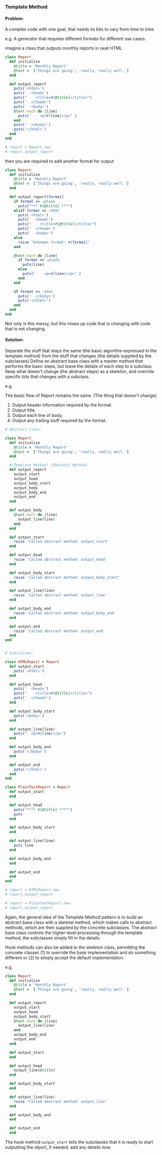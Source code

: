 ### Template Method

#### Problem:
A complex code with one goal, that needs its bits to vary from time to time.

e.g. A generator that requires different formats for different use cases.

imagine a class that outputs monthly reports in neat HTML

```situation.rb
class Report
  def initialize
    @title = 'Monthly Report'
    @text =  ['Things are going', 'really, really well.']
  end

  def output_report
    puts('<html>')
    puts('  <head>')
    puts("    <title>#{@title}</title>")
    puts('  </head>')
    puts('  <body>')
    @text.each do |line|
      puts("    <p>#{line}</p>" )
    end
    puts('  </body>')
    puts('</html>')
  end
end

# report = Report.new
# report.output_report
```

then you are required to add another format for output

```situation2.rb
class Report
  def initialize
    @title = 'Monthly Report'
    @text =  ['Things are going', 'really, really well.']
  end

  def output_report(format)
    if format == :plain
      puts("*** #{@title} ***")
    elsif format == :html
      puts('<html>')
      puts('  <head>')
      puts("    <title>#{@title}</title>")
      puts('  </head>')
      puts('  <body>')
    else
      raise "Unknown format: #{format}"
    end

    @text.each do |line|
      if format == :plain
        puts(line)
      else
        puts("    <p>#{line}</p>" )
      end
    end

    if format == :html
      puts('  </body>')
      puts('</html>')
    end
  end
end
```

Not only is this messy, but this mixes up code that is changing with code that is not changing.


#### Solution:
Separate the stuff that stays the same (the basic algorithm expressed in the template method) from the stuff that changes (the details supplied by the subclasses)
Define an abstract base class with a master method that performs the basic steps, but leave the details of each step to a subclass.
Keep what doesn't change (the abstract steps) as a skeleton, and override specific bits that changes with a subclass.

e.g.

The basic flow of Report remains the same. (The thing that doesn't change)
1. Output header information required by the format.
2. Output title.
3. Output each line of body.
4. Output any trailing stuff required by the format.

```template.rb
# Abstract class:

class Report
  def initialize
    @title = 'Monthly Report'
    @text =  ['Things are going', 'really, really well.']
  end

  # Template Method! (Skeletal Method)
  def output_report
    output_start
    output_head
    output_body_start
    output_body
    output_body_end
    output_end
  end

  def output_body
    @text.each do |line|
      output_line(line)
    end
  end

  def output_start
    raise 'Called abstract method: output_start'
  end

  def output_head
    raise 'Called abstract method: output_head'
  end

  def output_body_start
    raise 'Called abstract method: output_body_start'
  end

  def output_line(line)
    raise 'Called abstract method: output_line'
  end

  def output_body_end
    raise 'Called abstract method: output_body_end'
  end

  def output_end
    raise 'Called abstract method: output_end'
  end
end


# Subclasses:

class HTMLReport < Report
  def output_start
    puts('<html>')
  end

  def output_head
    puts('  <head>')
    puts("    <title>#{@title}</title>")
    puts('  </head>')
  end

  def output_body_start
    puts('<body>')
  end

  def output_line(line)
    puts("  <p>#{line}</p>")
  end

  def output_body_end
    puts('</body>')
  end

  def output_end
    puts('</html>')
  end
end

class PlainTextReport < Report
  def output_start
  end

  def output_head
    puts("**** #{@title} ****")
    puts
  end

  def output_body_start
  end

  def output_line(line)
    puts line
  end

  def output_body_end
  end

  def output_end
  end
end

# report = HTMLReport.new
# report.output_report

# report = PlainTextReport.new
# report.output_report
```

Again, the general idea of the Template Method pattern is to build an abstract base class with a skeletal method, which makes calls to abstract methods, which are then supplied by the concrete subclasses.
The abstract base class controls the higher-level processing through the template method; the subclasses simply fill in the details.

Hook methods can also be added to the skeleton class, permitting the concrete classes (1) to override the base implementation and do something different or (2) to simply accept the default implementation.

e.g.

```hook.rb
class Report
  def initialize
    @title = 'Monthly Report'
    @text =  ['Things are going', 'really, really well.']
  end

  def output_report
    output_start
    output_head
    output_body_start
    @text.each do |line|
      output_line(line)
    end
    output_body_end
    output_end
  end

  def output_start
  end

  def output_head
    output_line(@title)
  end

  def output_body_start
  end

  def output_line(line)
    raise 'Called abstract method: output_line'
  end

  def output_body_end
  end

  def output_end
  end
```

The hook method `output_start` tells the subclasses that it is ready to start outputting the report, if needed, add any details now.

